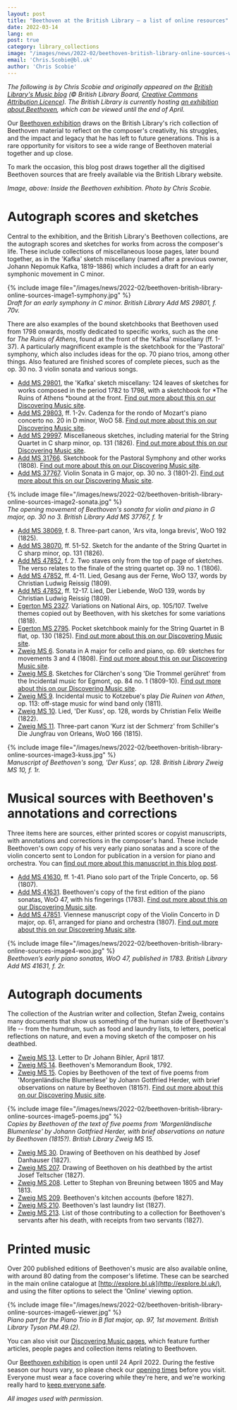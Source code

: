 ```yaml
---
layout: post
title: "Beethoven at the British Library – a list of online resources"
date: 2022-03-14
lang: en
post: true
category: library_collections
image: "/images/news/2022-02/beethoven-british-library-online-sources-website.jpg"
email: 'Chris.Scobie@bl.uk'
author: 'Chris Scobie'
---
```


_The following is by Chris Scobie and originally appeared on the [British Library's Music blog](https://blogs.bl.uk/music/2021/12/beethoven-at-the-british-library-a-list-of-online-resources.html) (© British Library Board, [Creative Commons Attribution Licence](https://blogs.bl.uk/music/about-this-blog.html)). The British Library is currently hosting [an exhibition about Beethoven](https://www.bl.uk/events/beethoven?_ga=2.42944877.938033194.1644224074-310397521.1598974978), which can be viewed until the end of April._

Our [Beethoven exhibition](https://www.bl.uk/events/beethoven) draws on the British Library's rich collection of Beethoven material to reflect on the composer's creativity, his struggles, and the impact and legacy that he has left to future generations. This is a rare opportunity for visitors to see a wide range of Beethoven material together and up close.

To mark the occasion, this blog post draws together all the digitised Beethoven sources that are freely available via the British Library website.

_Image, above: Inside the Beethoven exhibition. Photo by Chris Scobie._

# Autograph scores and sketches

Central to the exhibition, and the British Library's Beethoven collections, are the autograph scores and sketches for works from across the composer's life. These include collections of miscellaneous loose pages, later bound together, as in the 'Kafka' sketch miscellany (named after a previous owner, Johann Nepomuk Kafka, 1819-1886) which includes a draft for an early symphonic movement in C minor.

{% include image file="/images/news/2022-02/beethoven-british-library-online-sources-image1-symphony.jpg" %}  
_Draft for an early symphony in C minor. British Library Add MS 29801, f. 70v._

There are also examples of the bound sketchbooks that Beethoven used from 1798 onwards, mostly dedicated to specific works, such as the one for *The Ruins of Athens*, found at the front of the 'Kafka' miscellany (ff. 1-37). A particularly magnificent example is the sketchbook for the 'Pastoral' symphony, which also includes ideas for the op. 70 piano trios, among other things. Also featured are finished scores of complete pieces, such as the op. 30 no. 3 violin sonata and various songs.

-   [Add MS 29801](https://www.bl.uk/manuscripts/Viewer.aspx?ref=add_ms_29801_fs001r), the 'Kafka' sketch miscellany: 124 leaves of sketches for works composed in the period 1782 to 1798, with a sketchbook for *The Ruins of Athens *bound at the front. [Find out more about this on our Discovering Music site](https://www.bl.uk/collection-items/beethoven-kafka-sketchbook).
-   [Add MS 29803](https://www.bl.uk/manuscripts/Viewer.aspx?ref=add_ms_29803_f001r), ff. 1-2v. Cadenza for the rondo of Mozart's piano concerto no. 20 in D minor, WoO 58. [Find out more about this on our Discovering Music site](https://www.bl.uk/collection-items/beethoven-cadenza).
-   [Add MS 29997](https://www.bl.uk/manuscripts/Viewer.aspx?ref=add_ms_29997_fs001r). Miscellaneous sketches, including material for the String Quartet in C sharp minor, op. 131 (1826). [Find out more about this on our Discovering Music site](https://www.bl.uk/collection-items/beethoven-miscellaneous-sketches-add-ms-29997).  
-   [Add MS 31766](https://www.bl.uk/manuscripts/Viewer.aspx?ref=add_ms_31766_f001r). Sketchbook for the Pastoral Symphony and other works (1808). [Find out more about this on our Discovering Music site](https://www.bl.uk/collection-items/beethoven-pastoral-symphony).
-   [Add MS 37767](https://www.bl.uk/manuscripts/Viewer.aspx?ref=add_ms_37767_f001r). Violin Sonata in G major, op. 30 no. 3 (1801-2). [Find out more about this on our Discovering Music site](https://www.bl.uk/collection-items/beethoven-violin-sonata-op30-no3).

{% include image file="/images/news/2022-02/beethoven-british-library-online-sources-image2-sonata.jpg" %}  
_The opening movement of Beethoven's sonata for violin and piano in G major, op. 30 no 3. British Library Add MS 37767, f. 1r_

-   [Add MS 38069](https://www.bl.uk/manuscripts/Viewer.aspx?ref=add_ms_38069_f008r), f. 8. Three-part canon, 'Ars vita, longa brevis', WoO 192 (1825).
-   [Add MS 38070](https://www.bl.uk/manuscripts/Viewer.aspx?ref=add_ms_38070_f051r), ff. 51-52. Sketch for the andante of the String Quartet in C sharp minor, op. 131 (1826).
-   [Add MS 47852](https://www.bl.uk/manuscripts/Viewer.aspx?ref=add_ms_47852_f002r), f. 2. Two staves only from the top of page of sketches. The verso relates to the finale of the string quartet op. 39 no. 1 (1806).
-   [Add MS 47852](https://www.bl.uk/manuscripts/Viewer.aspx?ref=add_ms_47852_f004r), ff. 4-11. Lied, Gesang aus der Ferne, WoO 137, words by Christian Ludwig Reissig (1809).
-   [Add MS 47852](https://www.bl.uk/manuscripts/Viewer.aspx?ref=add_ms_47852_f012r), ff. 12-17. Lied, Der Liebende, WoO 139, words by Christian Ludwig Reissig (1809).
-   [Egerton MS 2327](https://www.bl.uk/manuscripts/Viewer.aspx?ref=egerton_ms_2327_f002r). Variations on National Airs, op. 105/107. Twelve themes copied out by Beethoven, with his sketches for some variations (1818).
-   [Egerton MS 2795](https://www.bl.uk/manuscripts/Viewer.aspx?ref=egerton_ms_2795_f001r). Pocket sketchbook mainly for the String Quartet in B flat, op. 130 (1825). [Find out more about this on our Discovering Music site](https://www.bl.uk/collection-items/beethoven-egerton-sketchbook).
-   [Zweig MS 6](https://www.bl.uk/manuscripts/Viewer.aspx?ref=zweig_ms_6_f001r). Sonata in A major for cello and piano, op. 69: sketches for movements 3 and 4 (1808). [Find out more about this on our Discovering Music site](https://www.bl.uk/collection-items/beethoven-op69-cello-sonata).
-   [Zweig MS 8](https://www.bl.uk/manuscripts/Viewer.aspx?ref=zweig_ms_8_f001r). Sketches for Clärchen's song 'Die Trommel gerühret' from the Incidental music for Egmont, op. 84 no. 1 (1809-10). [Find out more about this on our Discovering Music site](https://www.bl.uk/collection-items/beethoven-egmont).
-   [Zweig MS 9](https://www.bl.uk/manuscripts/Viewer.aspx?ref=zweig_ms_9_f001r). Incidental music to Kotzebue's play *Die Ruinen von Athen*, op. 113: off-stage music for wind band only (1811).
-   [Zweig MS 10](https://www.bl.uk/manuscripts/Viewer.aspx?ref=zweig_ms_10_f001r). Lied, 'Der Kuss', op. 128, words by Christian Felix Weiße (1822).
-   [Zweig MS 11](https://www.bl.uk/manuscripts/Viewer.aspx?ref=zweig_ms_11_f001r). Three-part canon 'Kurz ist der Schmerz' from Schiller's Die Jungfrau von Orleans, WoO 166 (1815).

{% include image file="/images/news/2022-02/beethoven-british-library-online-sources-image3-kuss.jpg" %}  
_Manuscript of Beethoven's song, 'Der Kuss', op. 128. British Library Zweig MS 10, f. 1r._

# Musical sources with Beethoven's annotations and corrections

Three items here are sources, either printed scores or copyist manuscripts, with annotations and corrections in the composer's hand. These include Beethoven's own copy of his very early piano sonatas and a score of the violin concerto sent to London for publication in a version for piano and orchestra. You can [find out more about this manuscript in this blog post](https://blogs.bl.uk/music/2018/03/a-few-steps-and-mis-steps-in-the-early-years-of-beethovens-violin-concerto-beethovens-violin-concerto-in-d-op-61.html).

-   [Add MS 41630](https://www.bl.uk/manuscripts/Viewer.aspx?ref=add_ms_41630_f001r), ff. 1-41. Piano solo part of the Triple Concerto, op. 56 (1807).
-   [Add MS 41631](https://www.bl.uk/manuscripts/Viewer.aspx?ref=add_ms_41631_f001r). Beethoven's copy of the first edition of the piano sonatas, WoO 47, with his fingerings (1783). [Find out more about this on our Discovering Music site](https://www.bl.uk/collection-items/beethoven-early-piano-sonatas-woo-47).
-   [Add MS 47851](https://www.bl.uk/manuscripts/Viewer.aspx?ref=add_ms_47851_f001r). Viennese manuscript copy of the Violin Concerto in D major, op. 61, arranged for piano and orchestra (1807). [Find out more about this on our Discovering Music site](https://www.bl.uk/collection-items/beethoven-violin-concerto).

{% include image file="/images/news/2022-02/beethoven-british-library-online-sources-image4-woo.jpg" %}  
_Beethoven’s early piano sonatas, WoO 47, published in 1783. British Library Add MS 41631, f. 2r._  

# Autograph documents

The collection of the Austrian writer and collection, Stefan Zweig, contains many documents that show us something of the human side of Beethoven's life -- from the humdrum, such as food and laundry lists, to letters, poetical reflections on nature, and even a moving sketch of the composer on his deathbed.

-   [Zweig MS 13](https://www.bl.uk/manuscripts/Viewer.aspx?ref=zweig_ms_13_f001r). Letter to Dr Johann Bihler, April 1817.
-   [Zweig MS 14](https://www.bl.uk/manuscripts/Viewer.aspx?ref=zweig_ms_14_f001r). Beethoven's Memorandum Book, 1792.
-   [Zweig MS 15](https://www.bl.uk/manuscripts/Viewer.aspx?ref=zweig_ms_15_f001r). Copies by Beethoven of the text of five poems from 'Morgenländische Blumenlese' by Johann Gottfried Herder, with brief observations on nature by Beethoven (1815?). [Find out more about this on our Discovering Music site](https://www.bl.uk/collection-items/beethoven-notes-on-nature).

{% include image file="/images/news/2022-02/beethoven-british-library-online-sources-image5-poems.jpg" %}  
_Copies by Beethoven of the text of five poems from 'Morgenländische Blumenlese' by Johann Gottfried Herder, with brief observations on nature by Beethoven (1815?). British Library Zweig MS 15._

-   [Zweig MS 30](https://www.bl.uk/manuscripts/Viewer.aspx?ref=zweig_ms_30_f001r). Drawing of Beethoven on his deathbed by Josef Danhauser (1827).
-   [Zweig MS 207](https://www.bl.uk/manuscripts/Viewer.aspx?ref=zweig_ms_207_fs001r%5d,). Drawing of Beethoven on his deathbed by the artist Josef Teltscher (1827).
-   [Zweig MS 208](https://www.bl.uk/manuscripts/Viewer.aspx?ref=zweig_ms_208_f001r). Letter to Stephan von Breuning between 1805 and May 1813.
-   [Zweig MS 209](https://www.bl.uk/manuscripts/Viewer.aspx?ref=zweig_ms_209_f001r). Beethoven's kitchen accounts (before 1827).
-   [Zweig MS 210](https://www.bl.uk/manuscripts/Viewer.aspx?ref=zweig_ms_210_f001r). Beethoven's last laundry list (1827).
-   [Zweig MS 213](https://www.bl.uk/manuscripts/Viewer.aspx?ref=zweig_ms_213_f001r). List of those contributing to a collection for Beethoven's servants after his death, with receipts from two servants (1827).

# Printed music

Over 200 published editions of Beethoven's music are also available online, with around 80 dating from the composer's lifetime. These can be searched in the main online catalogue at [http://explore.bl.uk](http://explore.bl.uk/), and using the filter options to select the 'Online' viewing option.

{% include image file="/images/news/2022-02/beethoven-british-library-online-sources-image6-viewer.jpg" %}   
_Piano part for the Piano Trio in B flat major, op. 97, 1st movement. British Library Tyson PM.49.(2)._

You can also visit our [Discovering Music pages](https://www.bl.uk/19th-century-music), which feature further articles, people pages and collection items relating to Beethoven.

Our [Beethoven exhibition](https://www.bl.uk/events/beethoven) is open until 24 April 2022. During the festive season our hours vary, so please check our [opening times](https://www.bl.uk/visit/opening-hours) before you visit. Everyone must wear a face covering while they're here, and we're working really hard to [keep everyone safe](https://www.bl.uk/visit/keeping-everyone-safe).

_All images used with permission._
